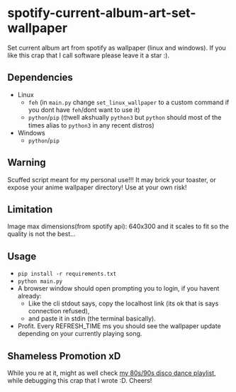 # spotify-current-album-art-set-wallpaper

Set current album art from spotify as wallpaper (linux and windows). If you like this crap that I call software please leave it a star :).

## Dependencies

- Linux
  - `feh` (in `main.py` change `set_linux_wallpaper` to a custom command if you dont have `feh`/dont want to use it)
  - `python`/`pip` (🤓well akshually `python3` but `python` should most of the times alias to `python3` in any recent distros)
- Windows
  - `python`/`pip`

## Warning

Scuffed script meant for my personal use!!! It may brick your toaster, or expose your anime wallpaper directory! Use at your own risk!

## Limitation

Image max dimensions(from spotify api): 640x300 and it scales to fit so the quality is not the best...

## Usage

- `pip install -r requirements.txt`
- `python main.py`
- A browser window should open prompting you to login, if you havent already:
  - Like the cli stdout says, copy the localhost link (its ok that is says connection refused),
  - and paste it in stdin (the terminal basically).
- Profit. Every REFRESH_TIME ms you should see the wallpaper update depending on your currently playing song.

## Shameless Promotion xD

While you re at it, might as well check [my 80s/90s disco dance playlist](https://open.spotify.com/playlist/3KUhPod9UN9BU47X1wiIR1?si=7bbda8f326ec4332), while debugging this crap that I wrote :D. Cheers!
